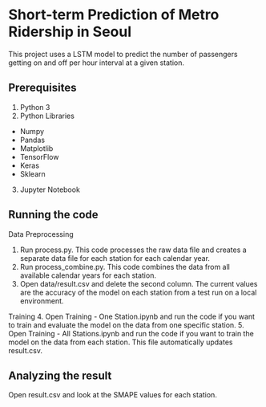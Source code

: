 # Short-term Prediction of Metro Ridership in Seoul

This project uses a LSTM model to predict the number of passengers getting on and off per hour interval at a given station.

## Prerequisites

1. Python 3
2. Python Libraries
- Numpy
- Pandas
- Matplotlib
- TensorFlow
- Keras
- Sklearn
3. Jupyter Notebook

## Running the code

Data Preprocessing
1. Run process.py. This code processes the raw data file and creates a separate data file for each station for each calendar year.
2. Run process_combine.py. This code combines the data from all available calendar years for each station.
3. Open data/result.csv and delete the second column. The current values are the accuracy of the model on each station from a test run on a local environment.

Training
4. Open Training - One Station.ipynb and run the code if you want to train and evaluate the model on the data from one specific station.
5. Open Training - All Stations.ipynb and run the code if you want to train the model on the data from each station. This file automatically updates result.csv.

## Analyzing the result

Open result.csv and look at the SMAPE values for each station.
